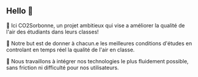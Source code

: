 ## Hello 👋

💪 Ici CO2Sorbonne, un projet ambitieux qui vise a améliorer la qualité de l'air des étudiants dans leurs classes!

🤌 Notre but est de donner à chacun.e les meilleures conditions d'études en controlant en temps réel la qualité de l'air en classe.

🌈 Nous travaillons à intégrer nos technologies le plus fluidement possible, sans friction ni difficulté pour nos utilisateurs.
